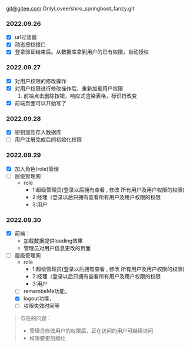 git@gitee.com:OnlyLovee/shiro_springboot_fanzy.git

### 2022.09.26

-[x] url过滤器
-[x] 动态授权接口
-[x] 登录验证结束后。从数据库拿到用户的已有权限，自动授权

### 2022.09.27

-[x] 对用户权限的修改操作
-[x] 对用户权限进行修改操作后，重新加载用户权限
    1. 前端点击删除按钮，响应式渲染表格，标识符改变
-[x] 前端页面可以开始写了

### 2022.09.28

-[x] 密钥加盐存入数据库
-[ ] 用户注册完成后的初始化权限

### 2022.09.29

-[x] 加入角色(role)管理
-[ ] 层级管理网
    - role
        - 1:超级管理员(登录以后拥有查看 , 修改 所有用户及用户权限的权限)
        - 2:经理（登录以后只拥有查看所有用户及用户权限的权限
        - 3:用户

### 2022.09.30

-[x] 前端：
    - 加载数据提供loading效果
    - 管理员对用户信息更改的页面
-[ ] 层级管理网
    - role
        - 1:超级管理员(登录以后拥有查看 , 修改 所有用户及用户权限的权限)
        - 2:经理（登录以后只拥有查看所有用户及用户权限的权限
        - 3:用户
    -[ ] remembeMe功能，
    -[x] logout功能，
    -[ ] 权限失效时间等
    
> 存在的问题：
>   - 管理员修改用户的权限后，正在访问的用户可继续访问
>   - 权限要更加细化
